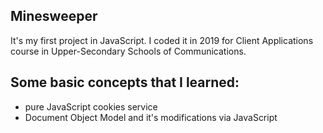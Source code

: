 ## Minesweeper
It's my first project in JavaScript. I coded it in 2019 for Client Applications course in Upper-Secondary Schools of Communications.
## Some basic concepts that I learned:
- pure JavaScript cookies service
- Document Object Model and it's modifications via JavaScript